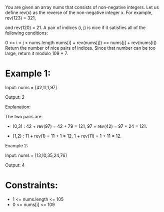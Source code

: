 You are given an array nums that consists of non-negative integers. Let us define 
rev(x) as the reverse of the non-negative integer x. For example, rev(123) = 321, 

and rev(120) = 21. A pair of indices (i, j) is nice if it satisfies all of the 
following conditions:

0 <= i < j < nums.length
nums[i] + rev(nums[j]) == nums[j] + rev(nums[i])
Return the number of nice pairs of indices. Since that number can be too large, 
return it modulo 109 + 7.

# Example 1:

Input: nums = [42,11,1,97]

Output: 2

Explanation: 

The two pairs are:

 - (0,3) : 42 + rev(97) = 42 + 79 = 121, 97 + rev(42) = 97 + 24 = 121.
 
 - (1,2) : 11 + rev(1) = 11 + 1 = 12, 1 + rev(11) = 1 + 11 = 12.

Example 2:

Input: nums = [13,10,35,24,76]

Output: 4
 
# Constraints:

- 1 <= nums.length <= 105
- 0 <= nums[i] <= 109
